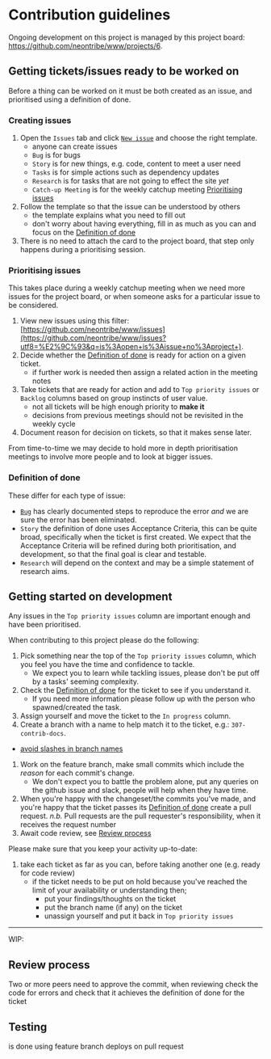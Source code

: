 # Contribution guidelines

Ongoing development on this project is managed by this project board: https://github.com/neontribe/www/projects/6.

## Getting tickets/issues ready to be worked on

Before a thing can be worked on it must be both created as an issue, and prioritised using a definition of done.

### Creating issues

1. Open the `Issues` tab and click [`New issue`](https://github.com/neontribe/www/issues/new/choose) and choose the right template.
   - anyone can create issues
   - `Bug` is for bugs
   - `Story` is for new things, e.g. code, content to meet a user need
   -  `Tasks` is for simple actions such as dependency updates
   - `Research` is for tasks that are not going to effect the site _yet_
   - `Catch-up Meeting` is for the weekly catchup meeting [Prioritising issues](prioritising-issues)
1. Follow the template so that the issue can be understood by others
   - the template explains what you need to fill out
   - don't worry about having everything, fill in as much as you can and focus on the [Definition of done](#definition-of-done)
1. There is no need to attach the card to the project board, that step only happens during a prioritising session.

### Prioritising issues

This takes place during a weekly catchup meeting when we need more issues for the project board, or when someone asks for a particular issue to be considered.

1. View new issues using this filter: [https://github.com/neontribe/www/issues](https://github.com/neontribe/www/issues?utf8=%E2%9C%93&q=is%3Aopen+is%3Aissue+no%3Aproject+).
1. Decide whether the [Definition of done](#definition-of-done) is ready for action on a given ticket.
   - if further work is needed then assign a related action in the meeting notes
1. Take tickets that are ready for action and add to `Top priority issues` or `Backlog` columns based on group instincts of user value.
   - not all tickets will be high enough priority to **make it**
   - decisions from previous meetings should not be revisited in the weekly cycle
1. Document reason for decision on tickets, so that it makes sense later.

From time-to-time we may decide to hold more in depth prioritisation meetings to involve more people and to look at bigger issues.

### Definition of done

These differ for each type of issue:

- [`Bug`](https://english.stackexchange.com/a/40935) has clearly documented steps to reproduce the error _and_ we are sure the error has been eliminated.
- `Story` the definition of done uses Acceptance Criteria, this can be quite broad, specifically when the ticket is first created. We expect that the Acceptance Criteria will be refined during both prioritisation, and development, so that the final goal is clear and testable.
- `Research` will depend on the context and may be a simple statement of research aims.

## Getting started on development

Any issues in the `Top priority issues` column are important enough and have been prioritised.

When contributing to this project please do the following:

1. Pick something near the top of the `Top priority issues` column, which you feel you have the time and confidence to tackle.
   - We expect you to learn while tackling issues, please don't be put off by a tasks' seeming complexity.
1. Check the [Definition of done](#definition-of-done) for the ticket to see if you understand it.
   - If you need more information please follow up with the person who spawned/created the task.
1. Assign yourself and move the ticket to the `In progress` column.
1. Create a branch with a name to help match it to the ticket, e.g.: `307-contrib-docs`.
  - [avoid slashes in branch names](https://stackoverflow.com/questions/2527355/using-the-slash-character-in-git-branch-name/2527452#2527452)
1. Work on the feature branch, make small commits which include the _reason_ for each commit's change.
   - We don't expect you to battle the problem alone, put any queries on the github issue and slack, people will help when they have time.
1. When you're happy with the changeset/the commits you've made, and you're happy that the ticket passes its [Definition of done](#definition-of-done) create a pull request.
   _n.b._ Pull requests are the pull requester's responsibility, when it receives the request number
1. Await code review, see [Review process](#review-process)

Please make sure that you keep your activity up-to-date:

1. take each ticket as far as you can, before taking another one (e.g. ready for code review)
   - if the ticket needs to be put on hold because you've reached the limit of your availability or understanding then;
     - put your findings/thoughts on the ticket
     - put the branch name (if any) on the ticket
     - unassign yourself and put it back in `Top priority issues`

---

WIP:

## Review process

Two or more peers need to approve the commit, when reviewing check the code for errors and check that it achieves the definition of done for the ticket

## Testing

is done using feature branch deploys on pull request
